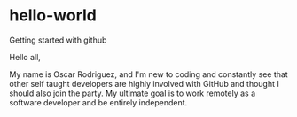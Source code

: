 # hello-world
Getting started with github

Hello all,

My name is Oscar Rodriguez, and I'm new to coding and constantly see that other self taught developers are highly involved with GitHub and thought I should also join the party.
My ultimate goal is to work remotely as a software developer and be entirely independent. 
